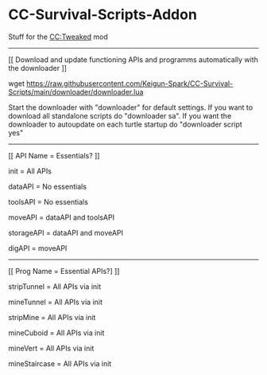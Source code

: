 # CC-Survival-Scripts-Addon

Stuff for the [CC:Tweaked](https://www.curseforge.com/minecraft/mc-mods/cc-tweaked) mod

----

[[ Download and update functioning APIs and programms automatically with the downloader ]]

wget https://raw.githubusercontent.com/Keigun-Spark/CC-Survival-Scripts/main/downloader/downloader.lua

Start the downloader with "downloader" for default settings. If you want to download all standalone scripts do "downloader sa".
If you want the downloader to autoupdate on each turtle startup do "downloader script yes"

----

[[ API Name = Essentials? ]]

init = All APIs

dataAPI = No essentials

toolsAPI = No essentials

moveAPI = dataAPI and toolsAPI

storageAPI = dataAPI and moveAPI

digAPI = moveAPI

----

[[ Prog Name = Essential APIs?] ]]

stripTunnel = All APIs via init

mineTunnel = All APIs via init

stripMine = All APIs via init

mineCuboid = All APIs via init

mineVert = All APIs via init

mineStaircase = All APIs via init